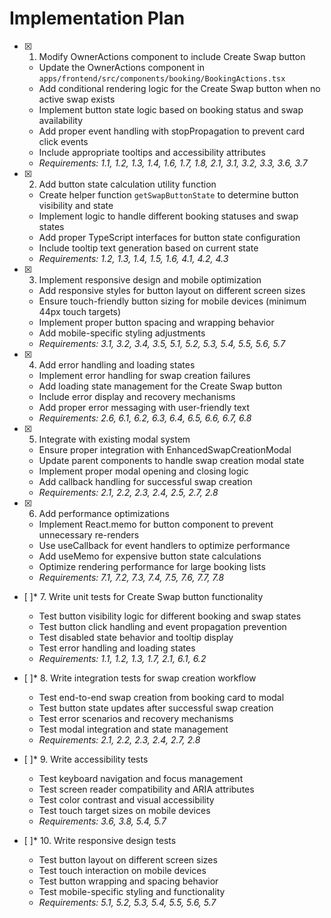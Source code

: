 # Implementation Plan

- [x] 1. Modify OwnerActions component to include Create Swap button





  - Update the OwnerActions component in `apps/frontend/src/components/booking/BookingActions.tsx`
  - Add conditional rendering logic for the Create Swap button when no active swap exists
  - Implement button state logic based on booking status and swap availability
  - Add proper event handling with stopPropagation to prevent card click events
  - Include appropriate tooltips and accessibility attributes
  - _Requirements: 1.1, 1.2, 1.3, 1.4, 1.6, 1.7, 1.8, 2.1, 3.1, 3.2, 3.3, 3.6, 3.7_

- [x] 2. Add button state calculation utility function





  - Create helper function `getSwapButtonState` to determine button visibility and state
  - Implement logic to handle different booking statuses and swap states
  - Add proper TypeScript interfaces for button state configuration
  - Include tooltip text generation based on current state
  - _Requirements: 1.2, 1.3, 1.4, 1.5, 1.6, 4.1, 4.2, 4.3_

- [x] 3. Implement responsive design and mobile optimization







  - Add responsive styles for button layout on different screen sizes
  - Ensure touch-friendly button sizing for mobile devices (minimum 44px touch targets)
  - Implement proper button spacing and wrapping behavior
  - Add mobile-specific styling adjustments
  - _Requirements: 3.1, 3.2, 3.4, 3.5, 5.1, 5.2, 5.3, 5.4, 5.5, 5.6, 5.7_

- [x] 4. Add error handling and loading states





  - Implement error handling for swap creation failures
  - Add loading state management for the Create Swap button
  - Include error display and recovery mechanisms
  - Add proper error messaging with user-friendly text
  - _Requirements: 2.6, 6.1, 6.2, 6.3, 6.4, 6.5, 6.6, 6.7, 6.8_

- [x] 5. Integrate with existing modal system








  - Ensure proper integration with EnhancedSwapCreationModal
  - Update parent components to handle swap creation modal state
  - Implement proper modal opening and closing logic
  - Add callback handling for successful swap creation
  - _Requirements: 2.1, 2.2, 2.3, 2.4, 2.5, 2.7, 2.8_

- [x] 6. Add performance optimizations





  - Implement React.memo for button component to prevent unnecessary re-renders
  - Use useCallback for event handlers to optimize performance
  - Add useMemo for expensive button state calculations
  - Optimize rendering performance for large booking lists
  - _Requirements: 7.1, 7.2, 7.3, 7.4, 7.5, 7.6, 7.7, 7.8_

- [ ]* 7. Write unit tests for Create Swap button functionality
  - Test button visibility logic for different booking and swap states
  - Test button click handling and event propagation prevention
  - Test disabled state behavior and tooltip display
  - Test error handling and loading states
  - _Requirements: 1.1, 1.2, 1.3, 1.7, 2.1, 6.1, 6.2_

- [ ]* 8. Write integration tests for swap creation workflow
  - Test end-to-end swap creation from booking card to modal
  - Test button state updates after successful swap creation
  - Test error scenarios and recovery mechanisms
  - Test modal integration and state management
  - _Requirements: 2.1, 2.2, 2.3, 2.4, 2.7, 2.8_

- [ ]* 9. Write accessibility tests
  - Test keyboard navigation and focus management
  - Test screen reader compatibility and ARIA attributes
  - Test color contrast and visual accessibility
  - Test touch target sizes on mobile devices
  - _Requirements: 3.6, 3.8, 5.4, 5.7_

- [ ]* 10. Write responsive design tests
  - Test button layout on different screen sizes
  - Test touch interaction on mobile devices
  - Test button wrapping and spacing behavior
  - Test mobile-specific styling and functionality
  - _Requirements: 5.1, 5.2, 5.3, 5.4, 5.5, 5.6, 5.7_
